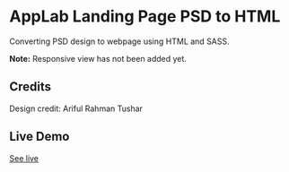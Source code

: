 # AppLab Landing Page PSD to HTML

Converting PSD design to webpage using HTML and SASS.

**Note:** Responsive view has not been added yet.

## Credits
Design credit: Ariful Rahman Tushar

## Live Demo
[See live](https://arjunkdot.github.io/applab)
